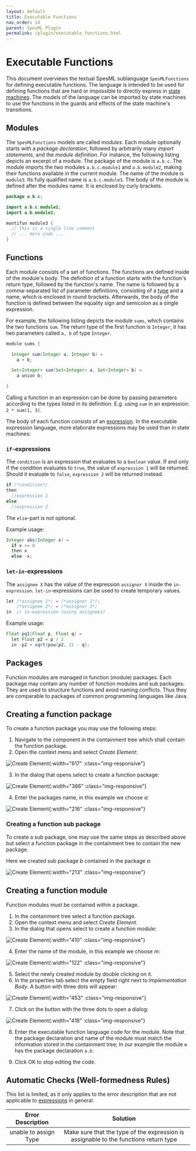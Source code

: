 ```yaml
---
layout: default
title: Executable Functions
nav_order: 14
parent: SpesML Plugin
permalink: /plugin/executable_functions.html
---
```


# Executable Functions 

This document overviews the textual SpesML sublanguage ```SpesMLFunctions``` for
defining executable functions. The language is intended to be used for defining
functions that are hard or impossible to directly express in [state machines](/plugin/state_machines.html).
The models of the language can be imported by state machines to use the functions in
the guards and effects of the state machine's transitions. 

## Modules 

The ```SpesMLFunctions``` models are called _modules_. Each module optionally
starts with a _package declaration_, followed by arbitrarily many _import
statements_, and the _module definition_. For instance, the following listing
depicts an excerpt of a module. The package of the module is `a.b.c`. The module
imports the two modules `a.b.c.module1` and `a.b.module2`,
making their functions available in the current module.
The name of the
module is `module3`. Its fully qualified name is `a.b.c.module3`. The body of
the module is defined after the modules name. It is enclosed by curly brackets.

```java
package a.b.c;

import a.b.c.module1;
import a.b.module2;

montifun module3 {
  // this is a single line comment
  // ... more code ...
}
```

## Functions

Each module consists of a set of functions. The functions are defined inside of
the module's body. The definition of a function starts with the function's
return type, followed by the function's name. The name is followed by a
comma-separated list of parameter definitions,
consisting of a [type](/plugin/data_types.html) and a name,
which is enclosed in round brackets.
Afterwards, the body of the function is defined between the equality sign and semicolon as a single expression. 

For example, the following listing depicts the module `sums`, which contains the
two functions `sum`. The return type of the first function is `Integer`, it has two parameters called `a, b` of type `Integer`. 
  
```java
module sums {

  Integer sum(Integer a, Integer b) =
    a + b;

  Set<Integer> sum(Set<Integer> a, Set<Integer> b) =
    a union b;

}
```

Calling a function in an expression can be done by passing parameters
according to the types listed in its definition.
E.g. using `sum` in an expression: `2 * sum(1, 3)`.

The body of each function consists of an [expression](/plugin/expressions.html).
In the executable expression language, more elaborate expressions may be used than in state machines:

### `if`-expressions

The `condition` is an expression that evaluates to a `boolean` value. If and only if the condition evaluates to `true`, the value of `expression 1` will be returned. Should it evaluate to `false`, `expression 2` will be returned instead.

```java
if /*condition*/ 
then
  //expression 1
else
  //expression 2
```

The `else`-part is not optional.
  
Example usage:
```java
Integer abs(Integer x) =
  if x >= 0
  then x
  else -x;
```
  
### `let-in`-expressions

The `assignee X` has the value of the expression `assignor X` inside the `in-expression`. `let-in`-expressions can be used to create temporary values.

```java
let /*assignee 1*/ = /*assignor 1*/;
    /*assignee 2*/ = /*assignor 2*/
in  // in-expression (using assignees)
```
  
Example usage:
```java 
Float pq1(Float p, Float q) =
  let Float p2 = p / 2
  in -p2 + sqrt(pow(p2, 2) - q);
```

## Packages

Function modules are managed in function (module) packages. Each package may contain any number of function modules and sub packages. They are used to structure functions and avoid naming conflicts. Thus they are comparable to packages of common programming languages like Java.

## Creating a function package

To create a function package you may use the following steps:

1. Navigate to the component in the containment tree which shall contain the function package.
2. Open the context menu and select *Create Element*:

![Create Element](/images/executable_functions_language/create_element.png){:width="617" :class="img-responsive"}

3. In the dialog that opens select to create a function package:

![Create Element](/images/executable_functions_language/create_function_package.png){:width="366" :class="img-responsive"}

4. Enter the packages name, in this example we choose *a*:

![Create Element](/images/executable_functions_language/created_package.png){:width="216" :class="img-responsive"}

### Creating a function sub package

To create a sub package, one may use the same steps as described above but select a function package in the containment tree to contain the new package.

Here we created sub package *b* contained in the package *a*:

![Create Element](/images/executable_functions_language/created_sub_package.png){:width="213" :class="img-responsive"}

## Creating a function module

Function modules must be contained within a package.

1. In the containment tree select a function package.
2. Open the context menu and select *Create Element*.
3. In the dialog that opens select to create a function module:

![Create Element](/images/executable_functions_language/create_function.png){:width="410" :class="img-responsive"}

4. Enter the name of the module, in this example we choose *m*:

![Create Element](/images/executable_functions_language/created_function_module.png){:width="122" :class="img-responsive"}

5. Select the newly created module by double clicking on it.
6. In the properties tab select the empty field right next to *Implementation Body*. A button with three dots will appear:

![Create Element](/images/executable_functions_language/select_body.png){:width="453" :class="img-responsive"}

7. Click on the button with the three dots to open a dialog:

![Create Element](/images/executable_functions_language/edit_body.png){:width="418" :class="img-responsive"}

8. Enter the executable function language code for the module. Note that the package declaration and name of the module must match the information stored in the containment tree; In our example the module `m` has the package declaration `a.b`:

9. Click OK to stop editing the code.

## Automatic Checks (Well-formedness Rules)

This list is limited, as it only applies to the error description
that are not applicable to [expressions](/plugin/expressions.html) in general.

| Error Description | Solution | 
| :---------------: | :------: | 
| unable to assign Type | Make sure that the type of the expression is assignable to the functions return type |

